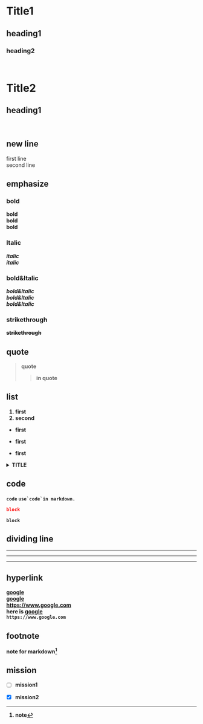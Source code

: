 # Title1
## heading1
### heading2
<br>

Title2
===
heading1
---
<br>


## new line
first line<br>second line


## emphasize
### bold
<strong>bold<strong><br>
**bold**<br>
__bold__

### Italic
*italic*<br>
_italic_

### bold&Italic
***bold&Italic***<br>
___bold&Italic___<br>
__*bold&Italic*__<br>

### strikethrough
~~strikethrough~~

## quote
>quote
>>in quote

## list
1. first
2. second
- first
* first
+ first

<details>
<summary>TITLE</summary>

- HI
- BYE
</details>


## code
`code`
``use`code`in markdown.``
```json
block
```
~~~
block
~~~

## dividing line
***
---
___

## hyperlink
[google](https://www.google.com)<br>
[google](https://www.google.com "hi")<br>
<https://www.google.com><br>
here is **[google](https://www.google.com)**<br>
`https://www.google.com`

## footnote
note for markdown[^1]<br>

[^1]:note

## mission
- [ ] mission1<br>
- [x] mission2

